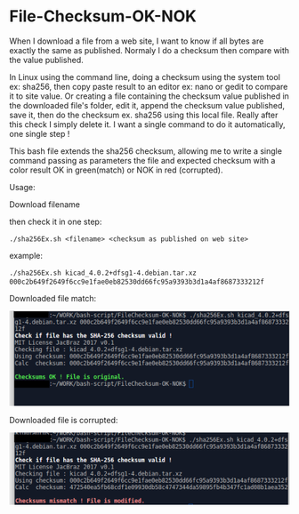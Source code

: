 # File-Checksum-OK-NOK

When I download a file from a web site, I want to know if 
all bytes are exactly the same as published. Normaly I do a
checksum then compare with the value published. 
 
In Linux using the command line, doing a checksum using the system tool 
ex: sha256, then copy paste result to an editor ex: nano or gedit to 
compare it to site value. 
Or creating a file containing the checksum value published in the downloaded 
file's folder, edit it, append the checksum value published, save it, then 
do the checksum  ex. sha256 using this local file. 
Really after this check I simply delete it. I want a single command to do it automatically, 
one single step !  


This bash file extends the sha256 checksum, allowing me to write a single 
command passing as parameters the file and expected checksum with a color 
result OK in green(match) or NOK in red (corrupted).

Usage: 

Download filename 

then check it in one step:
```shell
./sha256Ex.sh <filename> <checksum as published on web site>
```

example:
```shell
./sha256Ex.sh kicad_4.0.2+dfsg1-4.debian.tar.xz  000c2b649f2649f6cc9e1fae0eb82530dd66fc95a9393b3d1a4af8687333212f
```

Downloaded file match:

![Match image](/images/checksum-example-OK.png "Match")


Downloaded file is corrupted: 

![Corruped image](/images/checksum-example-NOK.png "Corrupted")

